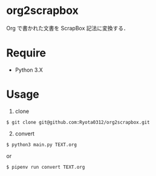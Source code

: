 # org2scrapbox
Org で書かれた文書を ScrapBox 記法に変換する．

# Require
+ Python 3.X

# Usage
1. clone

```
$ git clone git@github.com:Ryota0312/org2scrapbox.git
```

2. convert

```
$ python3 main.py TEXT.org
```

or

```
$ pipenv run convert TEXT.org
```
